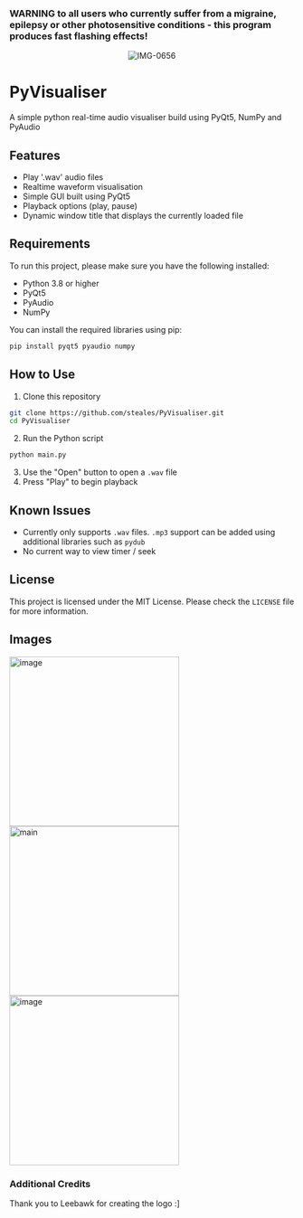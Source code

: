 ### WARNING to all users who currently suffer from a migraine, epilepsy or other photosensitive conditions - this program produces fast flashing effects!

<center> <img src="https://i.ibb.co/mDCmYTt/IMG-0656.png" alt="IMG-0656" border="0"> </center>

# PyVisualiser
A simple python real-time audio visualiser build using PyQt5, NumPy and PyAudio

## Features
- Play '.wav' audio files
- Realtime waveform visualisation
- Simple GUI built using PyQt5
- Playback options (play, pause)
- Dynamic window title that displays the currently loaded file

## Requirements
To run this project, please make sure you have the following installed:
- Python 3.8 or higher
- PyQt5
- PyAudio
- NumPy

You can install the required libraries using pip:
```bash
pip install pyqt5 pyaudio numpy
```

## How to Use

1. Clone this repository
```bash
git clone https://github.com/steales/PyVisualiser.git
cd PyVisualiser
```
2. Run the Python script
```bash
python main.py
```
3. Use the "Open" button to open a `.wav` file
4. Press "Play" to begin playback

## Known Issues
- Currently only supports `.wav` files. `.mp3` support can be added using additional libraries such as `pydub`
- No current way to view timer / seek

## License
This project is licensed under the MIT License. Please check the `LICENSE` file for more information.

## Images
<img src="https://i.ibb.co/HCc4tSs/image.png" alt="image" border="0" width="300"> <img src="https://i.ibb.co/ZLC76sW/main.png" alt="main" border="0" width="300"> <img src="https://i.ibb.co/VDG9qQ0/image.png" alt="image" border="0" width="300">

### Additional Credits
Thank you to Leebawk for creating the logo :]

